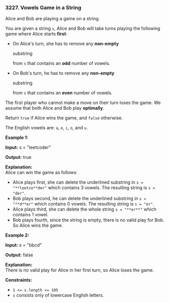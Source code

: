 ### 3227\. Vowels Game in a String

Alice and Bob are playing a game on a string.

You are given a string `s`, Alice and Bob will take turns playing the following game where Alice starts **first**:

*   On Alice's turn, she has to remove any **non-empty**
    
    substring
    
    from `s` that contains an **odd** number of vowels.
*   On Bob's turn, he has to remove any **non-empty**
    
    substring
    
    from `s` that contains an **even** number of vowels.

The first player who cannot make a move on their turn loses the game. We assume that both Alice and Bob play **optimally**.

Return `true` if Alice wins the game, and `false` otherwise.

The English vowels are: `a`, `e`, `i`, `o`, and `u`.

**Example 1:**

**Input:** s = "leetcoder"

**Output:** true

**Explanation:**  
Alice can win the game as follows:

*   Alice plays first, she can delete the underlined substring in `s = "**leetco**der"` which contains 3 vowels. The resulting string is `s = "der"`.
*   Bob plays second, he can delete the underlined substring in `s = "**d**er"` which contains 0 vowels. The resulting string is `s = "er"`.
*   Alice plays third, she can delete the whole string `s = "**er**"` which contains 1 vowel.
*   Bob plays fourth, since the string is empty, there is no valid play for Bob. So Alice wins the game.

**Example 2:**

**Input:** s = "bbcd"

**Output:** false

**Explanation:**  
There is no valid play for Alice in her first turn, so Alice loses the game.

**Constraints:**

*   `1 <= s.length <= 105`
*   `s` consists only of lowercase English letters.
